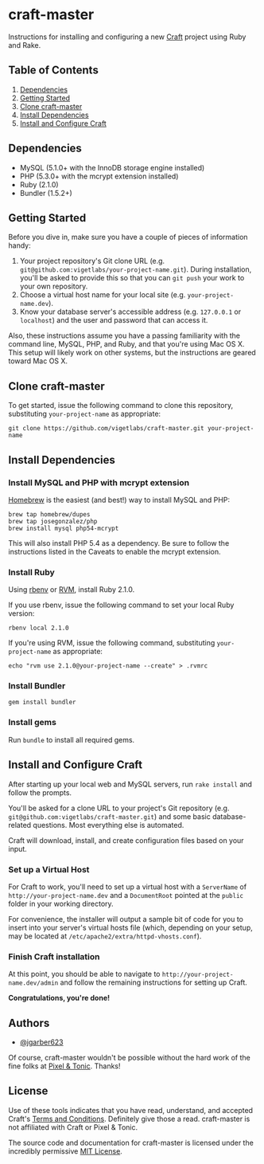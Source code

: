 # craft-master

Instructions for installing and configuring a new [Craft](http://buildwithcraft.com/) project using Ruby and Rake.


## Table of Contents

1. [Dependencies](#dependencies)
2. [Getting Started](#getting-started)
3. [Clone craft-master](#clone-craft-master)
4. [Install Dependencies](#install-dependencies)
5. [Install and Configure Craft](#install-and-configure-craft)


## Dependencies

- MySQL (5.1.0+ with the InnoDB storage engine installed)
- PHP (5.3.0+ with the mcrypt extension installed)
- Ruby (2.1.0)
- Bundler (1.5.2+)


## Getting Started

Before you dive in, make sure you have a couple of pieces of information handy:

1. Your project repository's Git clone URL (e.g. `git@github.com:vigetlabs/your-project-name.git`). During installation, you'll be asked to provide this so that you can `git push` your work to your own repository.
2. Choose a virtual host name for your local site (e.g. `your-project-name.dev`).
3. Know your database server's accessible address (e.g. `127.0.0.1` or `localhost`) and the user and password that can access it.

Also, these instructions assume you have a passing familiarity with the command line, MySQL, PHP, and Ruby, and that you're using Mac OS X. This setup will likely work on other systems, but the instructions are geared toward Mac OS X.


## Clone craft-master

To get started, issue the following command to clone this repository, substituting `your-project-name` as appropriate:

	git clone https://github.com/vigetlabs/craft-master.git your-project-name


## Install Dependencies

### Install MySQL and PHP with mcrypt extension

[Homebrew](http://brew.sh/) is the easiest (and best!) way to install MySQL and PHP:

	brew tap homebrew/dupes
	brew tap josegonzalez/php
	brew install mysql php54-mcrypt

This will also install PHP 5.4 as a dependency. Be sure to follow the instructions listed in the Caveats to enable the mcrypt extension.

### Install Ruby

Using [rbenv](https://github.com/sstephenson/rbenv) or [RVM](http://rvm.io/), install Ruby 2.1.0.

If you use rbenv, issue the following command to set your local Ruby version:

	rbenv local 2.1.0

If you're using RVM, issue the following command, substituting `your-project-name` as appropriate:

	echo "rvm use 2.1.0@your-project-name --create" > .rvmrc

### Install Bundler

	gem install bundler

### Install gems

Run `bundle` to install all required gems.


## Install and Configure Craft

After starting up your local web and MySQL servers, run `rake install` and follow the prompts.

You'll be asked for a clone URL to your project's Git repository (e.g. `git@github.com:vigetlabs/craft-master.git`) and some basic database-related questions. Most everything else is automated.

Craft will download, install, and create configuration files based on your input.

### Set up a Virtual Host

For Craft to work, you'll need to set up a virtual host with a `ServerName` of `http://your-project-name.dev` and a `DocumentRoot` pointed at the `public` folder in your working directory.

For convenience, the installer will output a sample bit of code for you to insert into your server's virtual hosts file (which, depending on your setup, may be located at `/etc/apache2/extra/httpd-vhosts.conf`).

### Finish Craft installation

At this point, you should be able to navigate to `http://your-project-name.dev/admin` and follow the remaining instructions for setting up Craft.

**Congratulations, you're done!**


## Authors

- [@jgarber623](https://github.com/jgarber623)

Of course, craft-master wouldn't be possible without the hard work of the fine folks at [Pixel & Tonic](http://pixelandtonic.com/). Thanks!


## License

Use of these tools indicates that you have read, understand, and accepted Craft's [Terms and Conditions](http://buildwithcraft.com/license). Definitely give those a read. craft-master is not affiliated with Craft or Pixel & Tonic.

The source code and documentation for craft-master is licensed under the incredibly permissive [MIT License](http://opensource.org/licenses/MIT).
